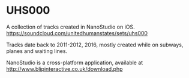 # UHS000

A collection of tracks created in NanoStudio on iOS. https://soundcloud.com/unitedhumanstates/sets/uhs000 

Tracks date back to 2011-2012, 2016, mostly created while on subways, planes and waiting lines.

NanoStudio is a cross-platform application, available at http://www.blipinteractive.co.uk/download.php


